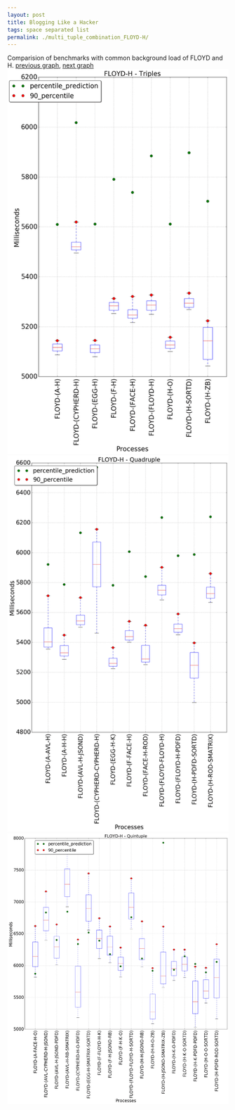 ```yaml
---
layout: post
title: Blogging Like a Hacker
tags: space separated list
permalink: ./multi_tuple_combination_FLOYD-H/
---
```


Comparision of benchmarks with common background load of FLOYD and H.
[previous graph](./multi_tuple_combination_FLOYD-F/), [next graph](./multi_tuple_combination_FLOYD-JSOND/)
<img src="./images/triple/FLOYD/FLOYD-H_box.png" alt="graph figure"><img src="./images/quadruple/FLOYD/FLOYD-H_box.png" alt="graph figure"><img src="./images/quintuple/FLOYD/FLOYD-H_box.png" alt="graph figure">